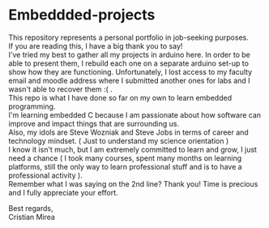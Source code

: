 # Embeddded-projects                                                                                                                                                           
This repository represents a personal portfolio in job-seeking purposes.                                                                          
If you are reading this, I have a big thank you to say!                                                                   
I've tried my best to gather all my projects in arduino here. In order to be able to present them, I rebuild each one on a separate arduino set-up to show how they are functioning. Unfortunately, I lost access to my faculty email and moodle address where I submitted another ones for labs and I wasn't able to recover them :( .                                                               
This repo is what I have done so far on my own to learn embedded programming.                                                                        
I'm learning embedded C because I am passionate about how software can improve and impact things that are surrounding us.                               
Also, my idols are Steve Wozniak and Steve Jobs in terms of career and technology mindset. ( Just to understand my science orientation )                            
I know it isn't much, but I am extremely committed to learn and grow, I just need a chance ( I took many courses, spent many months on learning platforms, still the only way to learn professional stuff and is to have a professional activity ).                  
Remember what I was saying on the 2nd line? Thank you! Time is precious and I fully appreciate your effort.           

Best regards,                                                     
Cristian Mirea
 
 
  

